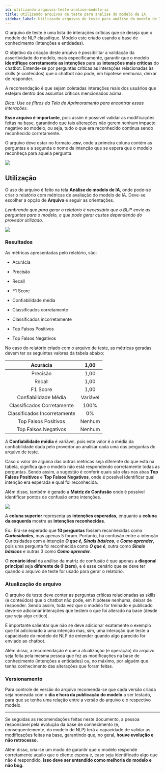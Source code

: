 ```yaml
---
id: utilizando-arquivos-teste-analise-modelo-ia
title: Utilizando arquivos de teste para análise do modelo de IA
sidebar_label: Utilizando arquivos de teste para análise do modelo de IA
---
```


O arquivo de teste é uma lista de interações críticas que se deseja que o modelo de NLP classifique. Modelo este criado usando a base de conhecimento (intenções e entidades).

O objetivo da criação deste arquivo é possibilitar a validação da assertividade do modelo, mais especificamente, garantir que o modelo **identifique corretamente as intenções** para as **interações mais críticas** do chatbot. Entende-se por perguntas críticas as interações relacionadas às skills (e conteúdos) que o chatbot não pode, em hipótese nenhuma, deixar de responder.

A recomendação é que sejam coletadas interações reais dos usuários que estejam dentro dos assuntos críticos mencionados acima.

*Dica: Use os filtros da Tela de Aprimoramento para encontrar essas interações.*

**Esse arquivo é importante**, pois assim é possível validar as modificações feitas na base, garantindo que tais alterações não gerem nenhum impacto negativo ao modelo, ou seja, tudo o que era reconhecido continua sendo reconhecido corretamente.

O arquivo deve estar no formato **.csv**, onde a primeira coluna contém as perguntas e a segunda o nome da intenção que se espera que o modelo reconheça para aquela pergunta.

![](/img/ai/nlp/utilizando-arquivos-teste-analise-modelo-ia-01.png)

## Utilização

O uso do arquivo é feito na tela **Análise do modelo de IA**, onde pode-se criar o relatório com métricas de avaliação do modelo de IA. Deve-se escolher a opção de **Arquivo** e seguir as orientações.

*Lembrando que para gerar o relatório é necessário que o BLiP envie as perguntas para o modelo, o que pode gerar custos dependendo do provedor utilizado.*

![](/img/ai/nlp/utilizando-arquivos-teste-analise-modelo-ia-02.png)

### Resultados

As métricas apresentadas pelo relatório, são:

- Acurácia

- Precisão

-  Recall

-  F1 Score

-  Confiabilidade média

-  Classificados corretamente

-  Classificados incorretamente

-  Top Falsos Positivos

-  Top Falsos Negativos

No caso do relatório criado com o arquivo de teste, as métricas geradas devem ter os seguintes valores da tabela abaixo:


|           Acurácia           	|   1,00   	|
|:----------------------------:	|:--------:	|
|           Precisão           	|   1,00   	|
|            Recall            	|   1,00   	|
|           F1 Score           	|   1,00   	|
|     Confiabilidade Média     	| Variável 	|
|  Classificados Corretamente  	|   100%   	|
| Classificados Incorretamente 	|    0%    	|
|     Top Falsos Positivos     	|  Nenhum  	|
|     Top Falsos Negativos     	|  Nenhum  	|


A **Confiabilidade média** é variável, pois este valor é a média da confiabilidade dada pelo provedor ao analisar cada uma das perguntas do arquivo de teste.

Caso o valor de alguma das outras métricas seja diferente do que está na tabela, significa que o modelo não está respondendo corretamente todas as perguntas. Sendo assim, a sugestão é conferir quais são elas nas abas **Top Falsos Positivos** e **Top Falsos Negativos**, onde é possível identificar qual intenção era esperada e qual foi reconhecida.

Além disso, também é gerado a **Matriz de Confusão** onde é possível identificar pontos de confusão entre intenções.

![](/img/ai/nlp/utilizando-arquivos-teste-analise-modelo-ia-03.png)

A **coluna superior** representa as **intenções esperadas**, enquanto a **coluna da esquerda** mostra as **intenções reconhecidas**. 

Ex.: Era-se esperado que **10 perguntas** fossem reconhecidas como ***Curiosidades***, mas apenas 5 foram. Portanto, há confusão entre a intenção Curiosidades com a intenção ***O que é, Sinais básicos***, e ***Como aprender***, pois uma pergunta foi reconhecida como ***O que é***, outra como ***Sinais básicos*** e outras 3 como ***Como aprender.***

O **cenário ideal** da análise da matriz de confusão é que apenas a **diagonal principal** seja **diferente de 0 (zero)**, e é esse cenário que se deve ter quando o arquivo de teste for usado para gerar o relatório.

### Atualização do arquivo

O arquivo de teste deve conter as perguntas críticas relacionadas as skills (e conteúdos) que o chatbot não pode, em hipótese nenhuma, deixar de responder. Sendo assim, toda vez que o modelo for treinado e publicado deve-se adicionar interações que testem o que foi alterado na base (desde que seja algo crítico).

É importante salientar que não se deve adicionar exatamente o exemplo que foi adicionado à uma intenção mas, sim, uma interação que teste a capacidade do modelo de NLP de entender quando algo parecido for enviado ao chatbot.

Além disso, a recomendação é que a atualização (e operação) do arquivo seja feita pela mesma pessoa que fez as modificações na base de conhecimento (intenções e entidades) ou, no máximo, por alguém que tenha conhecimento das alterações que foram feitas.

### Versionamento

Para controle de versão do arquivo recomenda-se que cada versão criada seja nomeada com o **dia e hora da publicação do modelo** a ser testado, para que se tenha uma relação entre a versão do arquivo e o respectivo modelo.

-----

Se seguidas as recomendações feitas neste documento, a pessoa responsável pela evolução da base de conhecimento (e, consequentemente, do modelo de NLP) terá a capacidade de validar as modificações feitas na base, garantindo que, no geral, **houve evolução e não retrocesso.**

Além disso, cria-se um modo de garantir que o modelo responde corretamente aquilo que o cliente espera e, caso seja identificado algo que não é respondido, **isso deve ser entendido como melhoria do modelo e não bug.**

<!-- Rating frame -->
<script type="text/javascript" src="/scripts/rating.js"/>
